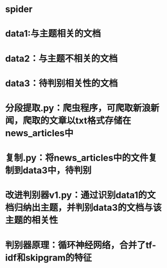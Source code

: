 # spider
# data1:与主题相关的文档
# data2：与主题不相关的文档
# data3：待判别相关性的文档
# 分段提取.py：爬虫程序，可爬取新浪新闻，爬取的文章以txt格式存储在news_articles中
# 复制.py：将news_articles中的文件复制到data3中，待判别
# 改进判别器v1.py：通过识别data1的文档归纳出主题，并判别data3的文档与该主题的相关性
# 判别器原理：循环神经网络，合并了tf-idf和skipgram的特征
